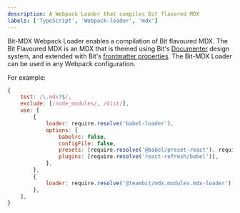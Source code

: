 ```yaml
---
description: A Webpack Loader that compiles Bit flavored MDX
labels: ['TypeScript', 'Webpack-loader', 'mdx']
---
```


Bit-MDX Webpack Loader enables a compilation of Bit flavoured MDX. The Bit Flavoured MDX is an MDX that is themed using Bit's [Documenter](https://bit.cloud/teambit/documenter) design system, and extended with Bit's [frontmatter properties]().
The Bit-MDX Loader can be used in any Webpack configuration.

For example:

```js
{
    test: /\.mdx?$/,
    exclude: [/node_modules/, /dist/],
    use: [
        {
            loader: require.resolve('babel-loader'),
            options: {
                babelrc: false,
                configFile: false,
                presets: [require.resolve('@babel/preset-react'), require.resolve('@babel/preset-env')],
                plugins: [require.resolve('react-refresh/babel')],
            },
        },
        {
            loader: require.resolve('@teambit/mdx.modules.mdx-loader'),
        },
    ],
}
```
